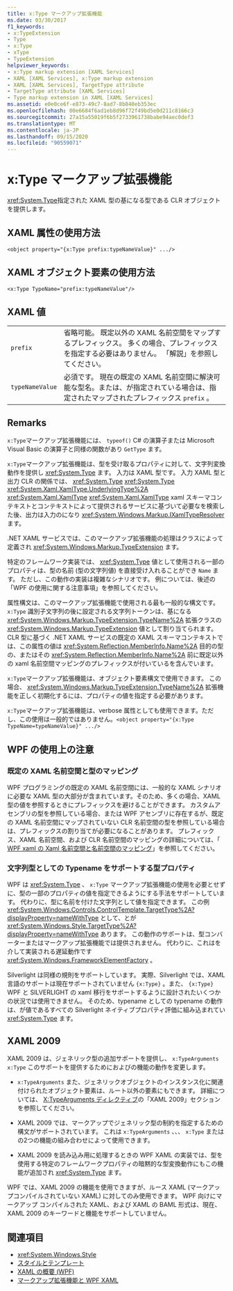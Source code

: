 ```yaml
---
title: x:Type マークアップ拡張機能
ms.date: 03/30/2017
f1_keywords:
- x:TypeExtension
- Type
- x:Type
- xType
- TypeExtension
helpviewer_keywords:
- x:Type markup extension [XAML Services]
- XAML [XAML Services], x:Type markup extension
- XAML [XAML Services], TargetType attribute
- TargetType attribute [XAML Services]
- Type markup extension in XAML [XAML Services]
ms.assetid: e0e0ce6f-e873-49c7-8ad7-8b840eb353ec
ms.openlocfilehash: 00e6684f6ad1eb8d96f72f49bd5e0d211c8166c3
ms.sourcegitcommit: 27a15a55019f6b5f2733961738babe94aec0def3
ms.translationtype: MT
ms.contentlocale: ja-JP
ms.lasthandoff: 09/15/2020
ms.locfileid: "90559071"
---
```

# <a name="xtype-markup-extension"></a>x:Type マークアップ拡張機能

<xref:System.Type>指定された XAML 型の基になる型である CLR オブジェクトを提供します。

## <a name="xaml-attribute-usage"></a>XAML 属性の使用方法

```xaml
<object property="{x:Type prefix:typeNameValue}" .../>
```

## <a name="xaml-object-element-usage"></a>XAML オブジェクト要素の使用方法

```xaml
<x:Type TypeName="prefix:typeNameValue"/>
```

## <a name="xaml-values"></a>XAML 値

|||
|-|-|
|`prefix`|省略可能。 既定以外の XAML 名前空間をマップするプレフィックス。 多くの場合、プレフィックスを指定する必要はありません。 「解説」を参照してください。|
|`typeNameValue`|必須です。 現在の既定の XAML 名前空間に解決可能な型名。または、が指定されている場合は、指定されたマップされたプレフィックス `prefix` 。|

## <a name="remarks"></a>Remarks

`x:Type`マークアップ拡張機能には、 `typeof()` C# の演算子または Microsoft Visual Basic の演算子と同様の関数があり `GetType` ます。

`x:Type`マークアップ拡張機能は、型を受け取るプロパティに対して、文字列変換動作を提供し <xref:System.Type> ます。 入力は XAML 型です。 入力 XAML 型と出力 CLR の関係では、 <xref:System.Type> <xref:System.Type> <xref:System.Xaml.XamlType.UnderlyingType%2A> <xref:System.Xaml.XamlType> <xref:System.Xaml.XamlType> xaml スキーマコンテキストとコンテキストによって提供されるサービスに基づいて必要なを検索した後、出力は入力のになり <xref:System.Windows.Markup.IXamlTypeResolver> ます。

.NET XAML サービスでは、このマークアップ拡張機能の処理はクラスによって定義され <xref:System.Windows.Markup.TypeExtension> ます。

特定のフレームワーク実装では、 <xref:System.Type> 値として使用される一部のプロパティは、型の名前 (型の文字列値) を直接受け入れることができ `Name` ます。 ただし、この動作の実装は複雑なシナリオです。 例については、後述の「WPF の使用に関する注意事項」を参照してください。

属性構文は、このマークアップ拡張機能で使用される最も一般的な構文です。 `x:Type` 識別子文字列の後に設定される文字列トークンは、基になる <xref:System.Windows.Markup.TypeExtension.TypeName%2A> 拡張クラスの <xref:System.Windows.Markup.TypeExtension> 値として割り当てられます。 CLR 型に基づく .NET XAML サービスの既定の XAML スキーマコンテキストでは、この属性の値は <xref:System.Reflection.MemberInfo.Name%2A> 目的の型の、またはその <xref:System.Reflection.MemberInfo.Name%2A> 前に既定以外の xaml 名前空間マッピングのプレフィックスが付いているを含んでいます。

`x:Type`マークアップ拡張機能は、オブジェクト要素構文で使用できます。 この場合、 <xref:System.Windows.Markup.TypeExtension.TypeName%2A> 拡張機能を正しく初期化するには、プロパティの値を指定する必要があります。

`x:Type`マークアップ拡張機能は、verbose 属性としても使用できます。ただし、この使用は一般的ではありません。`<object property="{x:Type TypeName=typeNameValue}" .../>`

## <a name="wpf-usage-notes"></a>WPF の使用上の注意

### <a name="default-xaml-namespace-and-type-mapping"></a>既定の XAML 名前空間と型のマッピング

WPF プログラミングの既定の XAML 名前空間には、一般的な XAML シナリオに必要な XAML 型の大部分が含まれています。そのため、多くの場合、XAML 型の値を参照するときにプレフィックスを避けることができます。 カスタムアセンブリの型を参照している場合、または WPF アセンブリに存在するが、既定の XAML 名前空間にマップされていない CLR 名前空間の型を参照している場合は、プレフィックスの割り当てが必要になることがあります。 プレフィックス、XAML 名前空間、および CLR 名前空間のマッピングの詳細については、「 [WPF xaml の Xaml 名前空間と名前空間のマッピング](/dotnet/desktop/wpf/advanced/xaml-namespaces-and-namespace-mapping-for-wpf-xaml)」を参照してください。

### <a name="type-properties-that-support-typename-as-string"></a>文字列型としての Typename をサポートする型プロパティ

WPF は <xref:System.Type> 、 `x:Type` マークアップ拡張機能の使用を必要とせずに、型の一部のプロパティの値を指定できるようにする手法をサポートしています。 代わりに、型に名前を付けた文字列として値を指定できます。 この例 <xref:System.Windows.Controls.ControlTemplate.TargetType%2A?displayProperty=nameWithType> として、とが <xref:System.Windows.Style.TargetType%2A?displayProperty=nameWithType> あります。 この動作のサポートは、型コンバーターまたはマークアップ拡張機能では提供されません。 代わりに、これはを介して実装される遅延動作です <xref:System.Windows.FrameworkElementFactory> 。

Silverlight は同様の規則をサポートしています。 実際、Silverlight では、XAML 言語のサポートは現在サポートされていません `{x:Type}` 。また、 `{x:Type}` WPF と SILVERLIGHT の xaml 移行をサポートするように設計されたいくつかの状況では使用できません。 そのため、typename としての typename の動作は、が値であるすべての Silverlight ネイティブプロパティ評価に組み込まれてい <xref:System.Type> ます。

## <a name="xaml-2009"></a>XAML 2009

XAML 2009 は、ジェネリック型の追加サポートを提供し、 `x:TypeArguments` `x:Type` このサポートを提供するためにおよびの機能の動作を変更します。

- `x:TypeArguments` また、ジェネリックオブジェクトのインスタンス化に関連付けられたオブジェクト要素は、ルート以外の要素にもできます。 詳細については、 [X:TypeArguments ディレクティブ](xtypearguments-directive.md)の「XAML 2009」セクションを参照してください。

- XAML 2009 では、マークアップでジェネリック型の制約を指定するための構文がサポートされています。 これは `x:TypeArguments` 、、、 `x:Type` またはの2つの機能の組み合わせによって使用できます。

- XAML 2009 を読み込み用に処理するときの WPF XAML の実装では、型を使用する特定のフレームワークプロパティの暗黙的な型変換動作にもこの機能が追加され <xref:System.Type> ます。

WPF では、XAML 2009 の機能を使用できますが、ルース XAML (マークアップコンパイルされていない XAML) に対してのみ使用できます。 WPF 向けにマークアップ コンパイルされた XAML、および XAML の BAML 形式は、現在、XAML 2009 のキーワードと機能をサポートしていません。

## <a name="see-also"></a>関連項目

- <xref:System.Windows.Style>
- [スタイルとテンプレート](../fundamentals/styles-templates-overview.md)
- [XAML の概要 (WPF)](../fundamentals/xaml.md)
- [マークアップ拡張機能と WPF XAML](/dotnet/desktop/wpf/advanced/markup-extensions-and-wpf-xaml)
